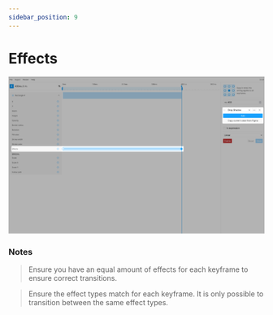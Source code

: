 ```yaml
---
sidebar_position: 9
---
```


# Effects
![Effects](./img/effects/effects.jpg)  

### Notes
> Ensure you have an equal amount of effects for each keyframe to ensure correct transitions.  

> Ensure the effect types match for each keyframe. It is only possible to transition between the same effect types.   
